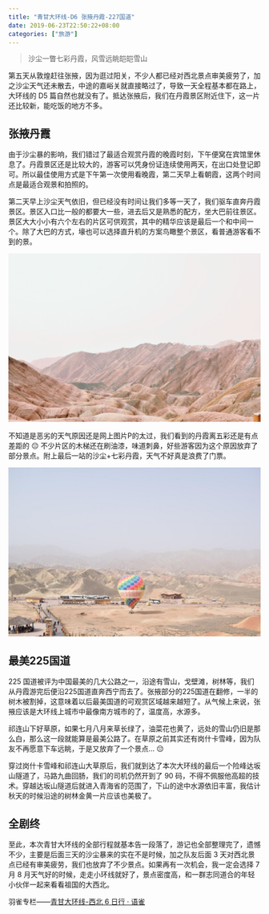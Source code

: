 ```yaml
---
title: "青甘大环线-D6 张掖丹霞-227国道"
date: 2019-06-23T22:50:22+08:00
categories: ["旅游"]
---
```


> 沙尘一瞥七彩丹霞，风雪远眺皑皑雪山

第五天从敦煌赶往张掖，因为逛过阳关，不少人都已经对西北景点审美疲劳了，加之沙尘天气还未散去，中途的嘉峪关就直接略过了，导致一天全程基本都在路上，大环线的 D5 篇自然也就没有了。抵达张掖后，我们在丹霞景区附近住下，这一片还比较新，能吃饭的地方不多。

## 张掖丹霞

由于沙尘暴的影响，我们错过了最适合观赏丹霞的晚霞时刻，下午便窝在宾馆里休息了。丹霞景区还是比较大的，游客可以凭身份证连续使用两天，在出口处登记即可。所以最佳使用方式是下午第一次使用看晚霞，第二天早上看朝霞，这两个时间点是最适合观景和拍照的。

第二天早上沙尘天气依旧，但已经没有时间让我们多等一天了，我们驱车直奔丹霞景区。景区入口比一般的都要大一些，进去后又是熟悉的配方，坐大巴前往景区。景区大大小小有六个左右的片区可供观赏，其中的精华应该是最后一个和中间一个。除了大巴的方式，壕也可以选择直升机的方案鸟瞰整个景区，看普通游客看不到的景。

![七彩丹霞](/pictures/2019/201905/2019-05-16_10-18-24.jpg)

不知道是恶劣的天气原因还是网上图片P的太过，我们看到的丹霞离五彩还是有点差距的 😔 不少片区的木梯还在刷油漆，味道刺鼻，好些游客因为这个原因放弃了部分景点。附上最后一站的沙尘+七彩丹霞，天气不好真是浪费了门票。

![七彩丹霞气球](/pictures/2019/201905/2019-05-16_10-11-07.jpg)

## 最美225国道

225 国道被评为中国最美的几大公路之一，沿途有雪山，戈壁滩，树林等，我们从丹霞游完后便沿225国道直奔西宁而去了。张掖部分的225国道在翻修，一半的树木被割掉，这意味着以后最美国道的可观赏区域越来越短了。从气候上来说，张掖应该是大环线上城市中最像南方城市的了，温度高，水源多。

祁连山下好草原，如果七月八月来草长绿了，油菜花也黄了，远处的雪山仍旧是那么白，那么这一段就能算是最美公路了。在草原之前其实还有岗什卡雪峰，因为队友不再愿意下车远眺，于是又放弃了一个景点... 😔

穿过岗什卡雪峰和祁连山大草原后，我们就到达了本次大环线的最后一个险峰达坂山隧道了，马路九曲回肠，我们的司机仍然开到了 90 码，不得不佩服他高超的技术。穿越达坂山隧道后就进入青海省的范围了，下山的途中水源依旧丰富，我估计秋天的时候沿途的树林金黄一片应该也美极了。

## 全剧终

至此，本次青甘大环线的全部行程就基本告一段落了，游记也全部整理完了，遗憾不少，主要是后面三天的沙尘暴来的实在不是时候，加之队友后面 3 天对西北景点已经有审美疲劳，我们也放弃了不少景点。如果再有一次机会，我一定会选择 7 月 8 月天气好的时候，走走小环线就好了，景点密度高，和一群志同道合的年轻小伙伴一起来看看祖国的大西北。

羽雀专栏——[青甘大环线-西北 6 日行 · 语雀](https://www.yuque.com/billryan/siab93)